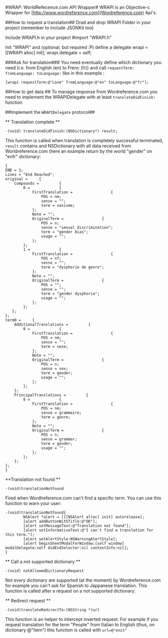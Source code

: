 #WRAP: WorldRefecence.com API Wrapper#
WRAPI is an Objective-c Wrapper for [http://www.wordreference.com](Wordreference.com) Api's. 

##How to request a translation##
Drad and drop WRAPI Folder in your project (remember to include JSONKit too)

Include WRAPI.h in your project 
    #import "WRAPI.h"

Init "WRAPI" and (optional, but required :P) define a delegate
     wrapi = [[WRAPI alloc] init];
     wrapi.delegate = self;

###Ask for translation###
You need eventually define which dictionary you need (i.e. from English (en) to Frenc (fr)) and call `requestTerm: fromLanguage: toLanguage:` like in this example :

    [wrapi requestTerm:@"Love" fromLanguage:@"en" toLanguage:@"fr"]; 

##How to get data ##
To manage response from Wordreference.com you need to implement the WRAPIDelegate with at least `translateDidFinish:` function 


##Implement the `WRAPIDelegate` protocol##

** Translation complete **

`-(void) translateDidFinish:(NSDictionary*) result;` 

This function is called when translation is completely successful terminated, `result` contains and NSDictionary with all data received from Worldreference.com (here an example return by the world "gender" on "enfr" dictionary: 

    {
    END = 1;
    Lines = "End Reached";
    original =     {
        Compounds =         {
            0 =             {
                FirstTranslation =                 {
                    POS = nm;
                    sense = "";
                    term = sexisme;
                };
                Note = "";
                OriginalTerm =                 {
                    POS = n;
                    sense = "sexual discrimination";
                    term = "gender bias";
                    usage = "";
                };
            };
            1 =             {
                FirstTranslation =                 {
                    POS = nf;
                    sense = "";
                    term = "dysphorie de genre";
                };
                Note = "";
                OriginalTerm =                 {
                    POS = "";
                    sense = "";
                    term = "gender dysphoria";
                    usage = "";
                };
            };
       };
    };
    term0 =     {
        AdditionalTranslations =         {
            0 =             {
                FirstTranslation =                 {
                    POS = nm;
                    sense = "";
                    term = sexe;
                };
                Note = "";
                OriginalTerm =                 {
                    POS = n;
                    sense = sex;
                    term = gender;
                    usage = "";
                };
            };
        };
        PrincipalTranslations =         {
            0 =             {
                FirstTranslation =                 {
                    POS = nm;
                    sense = grammaire;
                    term = genre;
                };
                Note = "";
                OriginalTerm =                 {
                    POS = n;
                    sense = grammar;
                    term = gender;
                    usage = "";
                };
            };
        };
    };
    }



**Translation not found **

`-(void)translationNotFound` 

Fired when Wordlreference.com can't find a specific term. 
You can use this function to warn your user:

    -(void)translationNotFound{
            NSAlert *alert = [[[NSAlert alloc] init] autorelease];
            [alert addButtonWithTitle:@"OK"];
            [alert setMessageText:@"Translation not found"];
            [alert setInformativeText:@"I can't find a translation for this term."];
            [alert setAlertStyle:NSWarningAlertStyle];    
            [alert beginSheetModalForWindow:[self window] modalDelegate:self didEndSelector:nil contextInfo:nil];
    } 

** Call a not supported dictionary **

`-(void) notAllowedDictionaryRequest`

Not every dictionary are supported (at the moment) by Wordreference.com for example you can't ask for Spanish to Jappanese translation. 
This function is called after a request on a not supported dictionary.


** Redirect request **

`-(void)translateRedirectTo:(NSString *)url`

This function is an helper to intercept inverted request. For example if you request translation for the term "People" from Italian to English (thus, on dictionary @"item") this function is called with `url=@"enit"`


 



